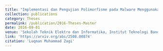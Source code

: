 ```yaml
---
title: "Implementasi dan Pengujian Polimorfisme pada Malware Menggunakan Dasar Payload Metsploit Framework"
collection: publications
category: Theses
permalink: /publication/2016-Theses-Master
date: 2016-09-01
venue: 'Sekolah Teknik Elektro dan Informatika, Institut Teknologi Bandung'
link: 'https://arxiv.org/abs/2508.00874'
citation: 'Luqman Muhammad Zagi'
---
```

